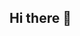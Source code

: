 ## Hi there 👋

<!--
**maryamfaizan53/maryamfaizan53** is a ✨ _special_ ✨ repository because its `README.md` (this file) appears on your GitHub profile.

Here are some ideas to get you started:

🔭 I’m currently working on enhancing my LinkedIn profile.
🌱 I’m currently learning TypeScript.
👯 I’m looking to collaborate on exciting web development projects.
🤔 I’m looking for help with mastering advanced CSS techniques.
💬 Ask me about web development!
📫 How to reach me: [your contact information]
😄 Pronouns: She
⚡ Fun fact: I once traveled to five different countries in one month!




-->
